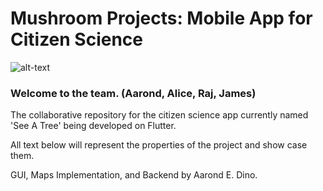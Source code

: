 # Mushroom Projects: Mobile App for Citizen Science
![alt-text][mushroom-img]

### Welcome to the team. (Aarond, Alice, Raj, James)
The collaborative repository for the citizen science app currently named 'See A Tree' being developed on Flutter.

All text below will represent the properties of the project and show case them.

GUI, Maps Implementation, and Backend by Aarond E. Dino.

[mushroom-img]: https://www.mariowiki.com/images/e/e8/Toads_SMR.png

